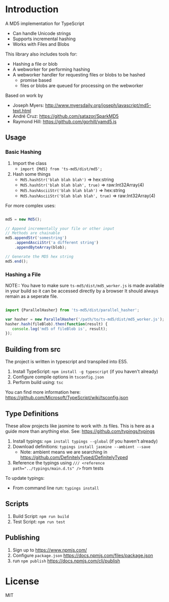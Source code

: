 # Introduction

A MD5 implementation for TypeScript

* Can handle Unicode strings
* Supports incremental hashing
* Works with Files and Blobs

This library also includes tools for:

* Hashing a file or blob
* A webworker for performing hashing
* A webworker handler for requesting files or blobs to be hashed
     * promise based
     * files or blobs are queued for processing on the webworker


Based on work by

* Joseph Myers: http://www.myersdaily.org/joseph/javascript/md5-text.html
* André Cruz: https://github.com/satazor/SparkMD5
* Raymond Hill: https://github.com/gorhill/yamd5.js


## Usage

### Basic Hashing

1. Import the class
     * `import {Md5} from 'ts-md5/dist/md5';`
2. Hash some things
     * `Md5.hashStr('blah blah blah')` => hex:string
     * `Md5.hashStr('blah blah blah', true)` => raw:Int32Array(4)
     * `Md5.hashAsciiStr('blah blah blah')` => hex:string
     * `Md5.hashAsciiStr('blah blah blah', true)` => raw:Int32Array(4)

For more complex uses:

```typescript

md5 = new Md5();

// Append incrementally your file or other input
// Methods are chainable
md5.appendStr('somestring')
    .appendAsciiStr('a different string')
    .appendByteArray(blob);

// Generate the MD5 hex string
md5.end();

```


### Hashing a File

NOTE:: You have to make sure `ts-md5/dist/md5_worker.js` is made available in your build so it can be accessed directly by a browser
It should always remain as a seperate file.

```typescript

import {ParallelHasher} from 'ts-md5/dist/parallel_hasher';

var hasher = new ParallelHasher('/path/to/ts-md5/dist/md5_worker.js');
hasher.hash(fileBlob).then(function(result) {
   console.log('md5 of fileBlob is', result);
});

```


## Building from src

The project is written in typescript and transpiled into ES5.

1. Install TypeScript: `npm install -g typescript` (if you haven't already)
2. Configure compile options in `tsconfig.json`
3. Perform build using: `tsc`

You can find more information here: https://github.com/Microsoft/TypeScript/wiki/tsconfig.json

## Type Definitions

These allow projects like jasmine to work with .ts files. This is here as a guide more than anything else.
See: https://github.com/typings/typings

1. Install typings: `npm install typings --global` (if you haven't already)
2. Download definitions: `typings install jasmine --ambient --save`
     * Note: ambient means we are searching in https://github.com/DefinitelyTyped/DefinitelyTyped
3. Reference the typings using `/// <reference path="../typings/main.d.ts" />` from tests

To update typings:

*  From command line run: `typings install`


## Scripts

1. Build Script: `npm run build`
2. Test Script: `npm run test`


## Publishing

1. Sign up to https://www.npmjs.com/
2. Configure `package.json` https://docs.npmjs.com/files/package.json
3. run `npm publish` https://docs.npmjs.com/cli/publish


# License

MIT
